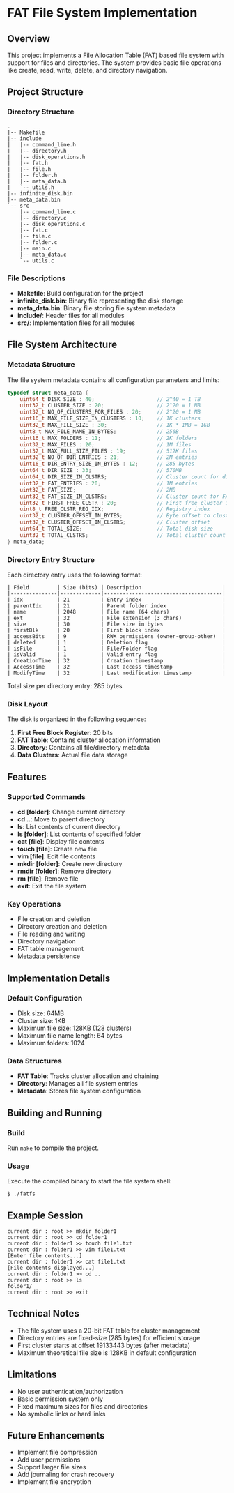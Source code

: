 # FAT File System Implementation

## Overview
This project implements a File Allocation Table (FAT) based file system with support for files and directories. The system provides basic file operations like create, read, write, delete, and directory navigation.

## Project Structure

### Directory Structure
```
.
|-- Makefile
|-- include
|   |-- command_line.h
|   |-- directory.h
|   |-- disk_operations.h
|   |-- fat.h
|   |-- file.h
|   |-- folder.h
|   |-- meta_data.h
|   `-- utils.h
|-- infinite_disk.bin
|-- meta_data.bin
`-- src
    |-- command_line.c
    |-- directory.c
    |-- disk_operations.c
    |-- fat.c
    |-- file.c
    |-- folder.c
    |-- main.c
    |-- meta_data.c
    `-- utils.c
```

### File Descriptions
- **Makefile**: Build configuration for the project
- **infinite_disk.bin**: Binary file representing the disk storage
- **meta_data.bin**: Binary file storing file system metadata
- **include/**: Header files for all modules
- **src/**: Implementation files for all modules

## File System Architecture

### Metadata Structure
The file system metadata contains all configuration parameters and limits:

```c
typedef struct meta_data {
    uint64_t DISK_SIZE : 40;                    // 2^40 = 1 TB
    uint32_t CLUSTER_SIZE : 20;                 // 2^20 = 1 MB
    uint32_t NO_OF_CLUSTERS_FOR_FILES : 20;     // 2^20 = 1 MB
    uint16_t MAX_FILE_SIZE_IN_CLUSTERS : 10;    // 1K clusters
    uint32_t MAX_FILE_SIZE : 30;                // 1K * 1MB = 1GB
    uint8_t MAX_FILE_NAME_IN_BYTES;             // 256B
    uint16_t MAX_FOLDERS : 11;                  // 2K folders
    uint32_t MAX_FILES : 20;                    // 1M files
    uint32_t MAX_FULL_SIZE_FILES : 19;          // 512K files
    uint32_t NO_OF_DIR_ENTRIES : 21;            // 2M entries
    uint16_t DIR_ENTRY_SIZE_IN_BYTES : 12;      // 285 bytes
    uint64_t DIR_SIZE : 33;                     // 570MB
    uint64_t DIR_SIZE_IN_CLSTRS;                // Cluster count for directory
    uint32_t FAT_ENTRIES : 20;                  // 1M entries
    uint32_t FAT_SIZE;                          // 2MB
    uint32_t FAT_SIZE_IN_CLSTRS;                // Cluster count for FAT
    uint32_t FIRST_FREE_CLSTR : 20;             // First free cluster index
    uint8_t FREE_CLSTR_REG_IDX;                 // Registry index
    uint32_t CLUSTER_OFFSET_IN_BYTES;           // Byte offset to clusters
    uint32_t CLUSTER_OFFSET_IN_CLSTRS;          // Cluster offset
    uint64_t TOTAL_SIZE;                        // Total disk size
    uint32_t TOTAL_CLSTRS;                      // Total cluster count
} meta_data;
```

### Directory Entry Structure
Each directory entry uses the following format:

```
| Field         | Size (bits) | Description                          |
|---------------|-------------|--------------------------------------|
| idx           | 21          | Entry index                          |
| parentIdx     | 21          | Parent folder index                  |
| name          | 2048        | File name (64 chars)                 |
| ext           | 32          | File extension (3 chars)             |
| size          | 30          | File size in bytes                   |
| firstBlk      | 20          | First block index                    |
| accessBits    | 9           | RWX permissions (owner-group-other)  |
| deleted       | 1           | Deletion flag                        |
| isFile        | 1           | File/Folder flag                     |
| isValid       | 1           | Valid entry flag                     |
| CreationTime  | 32          | Creation timestamp                   |
| AccessTime    | 32          | Last access timestamp                |
| ModifyTime    | 32          | Last modification timestamp          |
```

Total size per directory entry: 285 bytes

### Disk Layout
The disk is organized in the following sequence:

1. **First Free Block Register**: 20 bits
2. **FAT Table**: Contains cluster allocation information
3. **Directory**: Contains all file/directory metadata
4. **Data Clusters**: Actual file data storage

## Features

### Supported Commands
- **cd [folder]**: Change current directory
- **cd ..**: Move to parent directory
- **ls**: List contents of current directory
- **ls [folder]**: List contents of specified folder
- **cat [file]**: Display file contents
- **touch [file]**: Create new file
- **vim [file]**: Edit file contents
- **mkdir [folder]**: Create new directory
- **rmdir [folder]**: Remove directory
- **rm [file]**: Remove file
- **exit**: Exit the file system

### Key Operations
- File creation and deletion
- Directory creation and deletion
- File reading and writing
- Directory navigation
- FAT table management
- Metadata persistence

## Implementation Details

### Default Configuration
- Disk size: 64MB
- Cluster size: 1KB
- Maximum file size: 128KB (128 clusters)
- Maximum file name length: 64 bytes
- Maximum folders: 1024

### Data Structures
- **FAT Table**: Tracks cluster allocation and chaining
- **Directory**: Manages all file system entries
- **Metadata**: Stores file system configuration

## Building and Running

### Build
Run `make` to compile the project.

### Usage
Execute the compiled binary to start the file system shell:
```
$ ./fatfs
```

## Example Session
```
current dir : root >> mkdir folder1
current dir : root >> cd folder1
current dir : folder1 >> touch file1.txt
current dir : folder1 >> vim file1.txt
[Enter file contents...]
current dir : folder1 >> cat file1.txt
[File contents displayed...]
current dir : folder1 >> cd ..
current dir : root >> ls
folder1/
current dir : root >> exit
```

## Technical Notes
- The file system uses a 20-bit FAT table for cluster management
- Directory entries are fixed-size (285 bytes) for efficient storage
- First cluster starts at offset 19133443 bytes (after metadata)
- Maximum theoretical file size is 128KB in default configuration

## Limitations
- No user authentication/authorization
- Basic permission system only
- Fixed maximum sizes for files and directories
- No symbolic links or hard links

## Future Enhancements
- Implement file compression
- Add user permissions
- Support larger file sizes
- Add journaling for crash recovery
- Implement file encryption